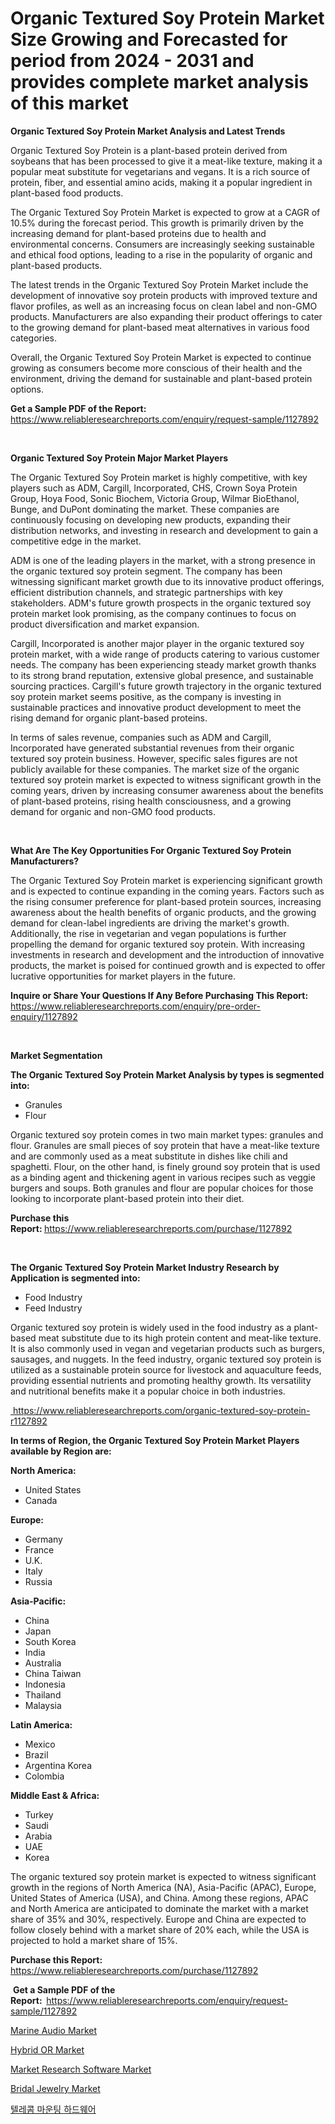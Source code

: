 <p><h1>Organic Textured Soy Protein Market Size Growing and Forecasted for period from 2024 - 2031 and provides complete market analysis of this market</h1></p><p><strong>Organic Textured Soy Protein Market Analysis and Latest Trends</strong></p>
<p><p>Organic Textured Soy Protein is a plant-based protein derived from soybeans that has been processed to give it a meat-like texture, making it a popular meat substitute for vegetarians and vegans. It is a rich source of protein, fiber, and essential amino acids, making it a popular ingredient in plant-based food products.</p><p>The Organic Textured Soy Protein Market is expected to grow at a CAGR of 10.5% during the forecast period. This growth is primarily driven by the increasing demand for plant-based proteins due to health and environmental concerns. Consumers are increasingly seeking sustainable and ethical food options, leading to a rise in the popularity of organic and plant-based products.</p><p>The latest trends in the Organic Textured Soy Protein Market include the development of innovative soy protein products with improved texture and flavor profiles, as well as an increasing focus on clean label and non-GMO products. Manufacturers are also expanding their product offerings to cater to the growing demand for plant-based meat alternatives in various food categories.</p><p>Overall, the Organic Textured Soy Protein Market is expected to continue growing as consumers become more conscious of their health and the environment, driving the demand for sustainable and plant-based protein options.</p></p>
<p><strong>Get a Sample PDF of the Report:&nbsp;</strong> <a href="https://www.reliableresearchreports.com/enquiry/request-sample/1127892">https://www.reliableresearchreports.com/enquiry/request-sample/1127892</a></p>
<p>&nbsp;</p>
<p><strong>Organic Textured Soy Protein Major Market Players</strong></p>
<p><p>The Organic Textured Soy Protein market is highly competitive, with key players such as ADM, Cargill, Incorporated, CHS, Crown Soya Protein Group, Hoya Food, Sonic Biochem, Victoria Group, Wilmar BioEthanol, Bunge, and DuPont dominating the market. These companies are continuously focusing on developing new products, expanding their distribution networks, and investing in research and development to gain a competitive edge in the market.</p><p>ADM is one of the leading players in the market, with a strong presence in the organic textured soy protein segment. The company has been witnessing significant market growth due to its innovative product offerings, efficient distribution channels, and strategic partnerships with key stakeholders. ADM's future growth prospects in the organic textured soy protein market look promising, as the company continues to focus on product diversification and market expansion.</p><p>Cargill, Incorporated is another major player in the organic textured soy protein market, with a wide range of products catering to various customer needs. The company has been experiencing steady market growth thanks to its strong brand reputation, extensive global presence, and sustainable sourcing practices. Cargill's future growth trajectory in the organic textured soy protein market seems positive, as the company is investing in sustainable practices and innovative product development to meet the rising demand for organic plant-based proteins.</p><p>In terms of sales revenue, companies such as ADM and Cargill, Incorporated have generated substantial revenues from their organic textured soy protein business. However, specific sales figures are not publicly available for these companies. The market size of the organic textured soy protein market is expected to witness significant growth in the coming years, driven by increasing consumer awareness about the benefits of plant-based proteins, rising health consciousness, and a growing demand for organic and non-GMO food products.</p></p>
<p>&nbsp;</p>
<p><strong>What Are The Key Opportunities For Organic Textured Soy Protein Manufacturers?</strong></p>
<p><p>The Organic Textured Soy Protein market is experiencing significant growth and is expected to continue expanding in the coming years. Factors such as the rising consumer preference for plant-based protein sources, increasing awareness about the health benefits of organic products, and the growing demand for clean-label ingredients are driving the market's growth. Additionally, the rise in vegetarian and vegan populations is further propelling the demand for organic textured soy protein. With increasing investments in research and development and the introduction of innovative products, the market is poised for continued growth and is expected to offer lucrative opportunities for market players in the future.</p></p>
<p><strong>Inquire or Share Your Questions If Any Before Purchasing This Report:</strong> <a href="https://www.reliableresearchreports.com/enquiry/pre-order-enquiry/1127892">https://www.reliableresearchreports.com/enquiry/pre-order-enquiry/1127892</a></p>
<p>&nbsp;</p>
<p><strong>Market Segmentation</strong></p>
<p><strong>The Organic Textured Soy Protein Market Analysis by types is segmented into:</strong></p>
<p><ul><li>Granules</li><li>Flour</li></ul></p>
<p><p>Organic textured soy protein comes in two main market types: granules and flour. Granules are small pieces of soy protein that have a meat-like texture and are commonly used as a meat substitute in dishes like chili and spaghetti. Flour, on the other hand, is finely ground soy protein that is used as a binding agent and thickening agent in various recipes such as veggie burgers and soups. Both granules and flour are popular choices for those looking to incorporate plant-based protein into their diet.</p></p>
<p><strong>Purchase this Report:&nbsp;</strong><a href="https://www.reliableresearchreports.com/purchase/1127892">https://www.reliableresearchreports.com/purchase/1127892</a></p>
<p>&nbsp;</p>
<p><strong>The Organic Textured Soy Protein Market Industry Research by Application is segmented into:</strong></p>
<p><ul><li>Food Industry</li><li>Feed Industry</li></ul></p>
<p><p>Organic textured soy protein is widely used in the food industry as a plant-based meat substitute due to its high protein content and meat-like texture. It is also commonly used in vegan and vegetarian products such as burgers, sausages, and nuggets. In the feed industry, organic textured soy protein is utilized as a sustainable protein source for livestock and aquaculture feeds, providing essential nutrients and promoting healthy growth. Its versatility and nutritional benefits make it a popular choice in both industries.</p></p>
<p><a href="https://www.reliableresearchreports.com/organic-textured-soy-protein-r1127892">&nbsp;https://www.reliableresearchreports.com/organic-textured-soy-protein-r1127892</a></p>
<p><strong>In terms of Region, the Organic Textured Soy Protein Market Players available by Region are:</strong></p>
<p>
    <p> <strong> North America: </strong>
        <ul>
            <li>United States</li>
            <li>Canada</li>
        </ul>
        </p> 
    <p> <strong> Europe: </strong>
        <ul>
            <li>Germany</li>
            <li>France</li>
            <li>U.K.</li>
            <li>Italy</li>
            <li>Russia</li>
        </ul>
        </p> 
    <p> <strong> Asia-Pacific: </strong>
        <ul>
            <li>China</li>
            <li>Japan</li>
            <li>South Korea</li>
            <li>India</li>
            <li>Australia</li>
            <li>China Taiwan</li>
            <li>Indonesia</li>
            <li>Thailand</li>
            <li>Malaysia</li>
        </ul>
        </p> 
    <p> <strong> Latin America: </strong>
        <ul>
            <li>Mexico</li>
            <li>Brazil</li>
            <li>Argentina Korea</li>
            <li>Colombia</li>
        </ul>
        </p> 
    <p> <strong> Middle East & Africa: </strong>
        <ul>
            <li>Turkey</li>
            <li>Saudi</li>
            <li>Arabia</li>
            <li>UAE</li>
            <li>Korea</li>
        </ul>
    </p>
    </p>
<p><p>The organic textured soy protein market is expected to witness significant growth in the regions of North America (NA), Asia-Pacific (APAC), Europe, United States of America (USA), and China. Among these regions, APAC and North America are anticipated to dominate the market with a market share of 35% and 30%, respectively. Europe and China are expected to follow closely behind with a market share of 20% each, while the USA is projected to hold a market share of 15%.</p></p>
<p><strong>Purchase this Report: </strong><a href="https://www.reliableresearchreports.com/purchase/1127892">https://www.reliableresearchreports.com/purchase/1127892</a></p>
<p>&nbsp;<strong>Get a Sample PDF of the Report:&nbsp;&nbsp;</strong><a href="https://www.reliableresearchreports.com/enquiry/request-sample/1127892">https://www.reliableresearchreports.com/enquiry/request-sample/1127892</a></p>
<p><strong></strong></p>
<p><p><a href="https://github.com/hannahforsyth9786/Market-Research-Report-List-1/blob/main/marine-audio-market.md">Marine Audio Market</a></p><p><a href="https://github.com/eliyamanson4561/Market-Research-Report-List-1/blob/main/hybrid-or-market.md">Hybrid OR Market</a></p><p><a href="https://github.com/elizabethdagraca/Market-Research-Report-List-4/blob/main/market-research-software-market.md">Market Research Software Market</a></p><p><a href="https://github.com/santosh758595/Market-Research-Report-List-5/blob/main/bridal-jewelry-market.md">Bridal Jewelry Market</a></p><p><a href="https://github.com/muchswr/Market-Research-Report-List-2/blob/main/603348580483.md">텔레콤 마운팅 하드웨어</a></p></p>